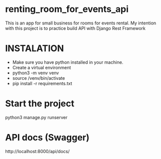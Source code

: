 # renting_room_for_events_api

This is an app for small business for rooms for events rental. 
My intention with this project is to practice build API with Django Rest Framework

# INSTALATION

- Make sure you have python installed in your machine.
- Create a virtual environment
- python3 -m venv venv
- source /venv/bin/activate
- pip install -r requirements.txt

# Start the project
python3 manage.py runserver

# API docs (Swagger)  
http://localhost:8000/api/docs/
